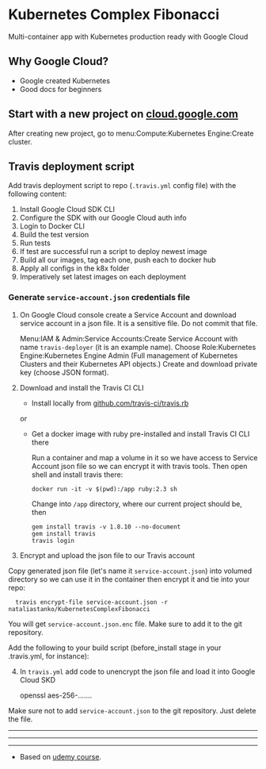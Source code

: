 # Kubernetes Complex Fibonacci

Multi-container app with Kubernetes production ready with Google Cloud

## Why Google Cloud?

* Google created Kubernetes
* Good docs for beginners

## Start with a new project on [cloud.google.com](https://console.cloud.google.com)

After creating new project, go to menu:Compute:Kubernetes Engine:Create cluster.

## Travis deployment script

Add travis deployment script to repo (```.travis.yml``` config file) with the following content:

1. Install Google Cloud SDK CLI
2. Configure the SDK with our Google Cloud auth info
3. Login to Docker CLI
4. Build the test version
5. Run tests
6. If test are successful run a script to deploy newest image
7. Build all our images, tag each one, push each to docker hub
8. Apply all configs in the k8x folder
9. Imperatively set latest images on each deployment


### Generate ```service-account.json``` credentials file

1. On Google Cloud console create a Service Account and download service account in a json file. It is a sensitive file. Do not commit that file.

    Menu:IAM & Admin:Service Accounts:Create Service Account with name ```travis-deployer``` (it is an example name).
    Choose Role:Kubernetes Engine:Kubernetes Engine Admin (Full management of Kubernetes Clusters and their Kubernetes API objects.)
    Create and download private key (choose JSON format).

2. Download and install the Travis CI CLI

    * Install locally from [github.com/travis-ci/travis.rb](https://github.com/travis-ci/travis.rb)

    or

    * Get a docker image with ruby pre-installed and install Travis CI CLI there

      Run a container and map a volume in it so we have access to Service Account json file so we can encrypt it with travis tools. Then open shell and install travis there:

          docker run -it -v $(pwd):/app ruby:2.3 sh

      Change into ```/app``` directory, where our current project should be, then

          gem install travis -v 1.8.10 --no-document
          gem install travis
          travis login

3. Encrypt and upload the json file to our Travis account

  Copy generated json file (let's name it ```service-account.json```) into volumed directory so we can use it in the container then encrypt it and tie into your repo:

      travis encrypt-file service-account.json -r nataliastanko/KubernetesComplexFibonacci

  You will get ```service-account.json.enc``` file. Make sure to add it to the git repository.

  Add the following to your build script (before_install stage in your .travis.yml, for instance):

4. In ```travis.yml``` add code to unencrypt the json file and load it into Google Cloud SKD

      openssl aes-256-.......

  Make sure not to add ```service-account.json``` to the git repository. Just delete the file.

***

***

***

* Based on [udemy course](https://www.udemy.com/docker-and-kubernetes-the-complete-guide/).